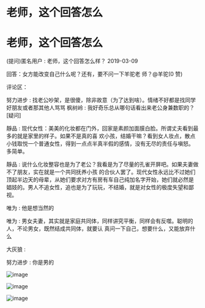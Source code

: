 # 老师，这个回答怎么

# 老师，这个回答怎么

(提问)匿名用户 : 老师，这个回答怎么样？ 2019-03-09

回答：女方能改变自己什么呢？还有，要不问一下羊驼老 师？@羊驼(0 赞)

评论区：

努力进步 : 找老公吵架，是很傻，除非故意（为了达到啥）。情绪不好都是找同学好朋友或者那其他人骂骂 枫树岭 : 我好奇乐总从哪句话看出来老公身兼数职的？[疑问]

靜品 : 现代女性：美美的化妆都在门外，回家是素颜加面膜白脸。所谓丈夫看到最多的就是家里的样子。如果不是真的喜 欢小孩，结婚干嘛？看到女人妆点，散点小钱取悦一个普通女性，得到一点点半真半假的感情，没有无尽的责任与嗔怒。 多简单。

靜品 : 说什么化妆整容也是为了老公？我看是为了尽量的孔雀开屏吧。如果夫妻做不了朋友，实在就是一个共同抚养小孩 的合伙人罢了。现代女性永远比不过她们顶起半边天的母辈，从她们要求对方有房有车自己纯加名字开始，她们就必然是 娼妓的。男人不追女性，追也是为了玩玩，不结婚，就是对女性的极度失望和鄙视。

唯为 : 他是想当然的

唯为 : 男女夫妻，其实就是家庭共同体，同样讲究平衡，同样会有反噬。聪明的人，不论男女，既然结成共同体，就要认 真问一下自己，想要什么，又能放弃什么

大灰狼 :

努力进步 : 你是男的

![image](img/Image_223.png)

![image](img/Image_224.png)

![image](img/Image_225.png)